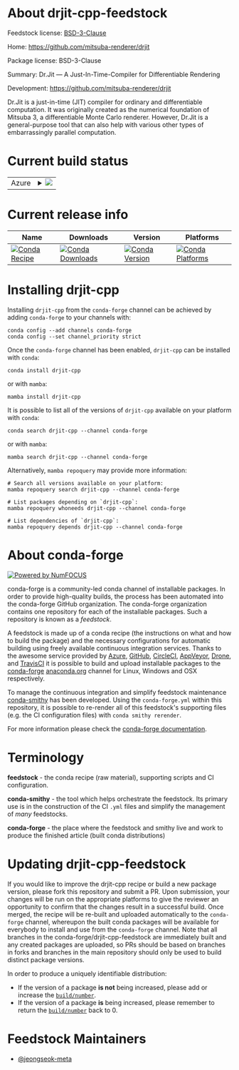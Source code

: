 About drjit-cpp-feedstock
=========================

Feedstock license: [BSD-3-Clause](https://github.com/conda-forge/drjit-cpp-feedstock/blob/main/LICENSE.txt)

Home: https://github.com/mitsuba-renderer/drjit

Package license: BSD-3-Clause

Summary: Dr.Jit — A Just-In-Time-Compiler for Differentiable Rendering

Development: https://github.com/mitsuba-renderer/drjit

Dr.Jit is a just-in-time (JIT) compiler for ordinary and differentiable computation. It was
originally created as the numerical foundation of Mitsuba 3, a differentiable Monte Carlo
renderer. However, Dr.Jit is a general-purpose tool that can also help with various other
types of embarrassingly parallel computation.


Current build status
====================


<table>
    
  <tr>
    <td>Azure</td>
    <td>
      <details>
        <summary>
          <a href="https://dev.azure.com/conda-forge/feedstock-builds/_build/latest?definitionId=22668&branchName=main">
            <img src="https://dev.azure.com/conda-forge/feedstock-builds/_apis/build/status/drjit-cpp-feedstock?branchName=main">
          </a>
        </summary>
        <table>
          <thead><tr><th>Variant</th><th>Status</th></tr></thead>
          <tbody><tr>
              <td>linux_64_cuda_compiler_version12.9llvm_version16</td>
              <td>
                <a href="https://dev.azure.com/conda-forge/feedstock-builds/_build/latest?definitionId=22668&branchName=main">
                  <img src="https://dev.azure.com/conda-forge/feedstock-builds/_apis/build/status/drjit-cpp-feedstock?branchName=main&jobName=linux&configuration=linux%20linux_64_cuda_compiler_version12.9llvm_version16" alt="variant">
                </a>
              </td>
            </tr><tr>
              <td>linux_64_cuda_compiler_version12.9llvm_version17</td>
              <td>
                <a href="https://dev.azure.com/conda-forge/feedstock-builds/_build/latest?definitionId=22668&branchName=main">
                  <img src="https://dev.azure.com/conda-forge/feedstock-builds/_apis/build/status/drjit-cpp-feedstock?branchName=main&jobName=linux&configuration=linux%20linux_64_cuda_compiler_version12.9llvm_version17" alt="variant">
                </a>
              </td>
            </tr><tr>
              <td>linux_64_cuda_compiler_version12.9llvm_version18</td>
              <td>
                <a href="https://dev.azure.com/conda-forge/feedstock-builds/_build/latest?definitionId=22668&branchName=main">
                  <img src="https://dev.azure.com/conda-forge/feedstock-builds/_apis/build/status/drjit-cpp-feedstock?branchName=main&jobName=linux&configuration=linux%20linux_64_cuda_compiler_version12.9llvm_version18" alt="variant">
                </a>
              </td>
            </tr><tr>
              <td>linux_64_cuda_compiler_version12.9llvm_version19</td>
              <td>
                <a href="https://dev.azure.com/conda-forge/feedstock-builds/_build/latest?definitionId=22668&branchName=main">
                  <img src="https://dev.azure.com/conda-forge/feedstock-builds/_apis/build/status/drjit-cpp-feedstock?branchName=main&jobName=linux&configuration=linux%20linux_64_cuda_compiler_version12.9llvm_version19" alt="variant">
                </a>
              </td>
            </tr><tr>
              <td>linux_64_cuda_compiler_versionNonellvm_version16</td>
              <td>
                <a href="https://dev.azure.com/conda-forge/feedstock-builds/_build/latest?definitionId=22668&branchName=main">
                  <img src="https://dev.azure.com/conda-forge/feedstock-builds/_apis/build/status/drjit-cpp-feedstock?branchName=main&jobName=linux&configuration=linux%20linux_64_cuda_compiler_versionNonellvm_version16" alt="variant">
                </a>
              </td>
            </tr><tr>
              <td>linux_64_cuda_compiler_versionNonellvm_version17</td>
              <td>
                <a href="https://dev.azure.com/conda-forge/feedstock-builds/_build/latest?definitionId=22668&branchName=main">
                  <img src="https://dev.azure.com/conda-forge/feedstock-builds/_apis/build/status/drjit-cpp-feedstock?branchName=main&jobName=linux&configuration=linux%20linux_64_cuda_compiler_versionNonellvm_version17" alt="variant">
                </a>
              </td>
            </tr><tr>
              <td>linux_64_cuda_compiler_versionNonellvm_version18</td>
              <td>
                <a href="https://dev.azure.com/conda-forge/feedstock-builds/_build/latest?definitionId=22668&branchName=main">
                  <img src="https://dev.azure.com/conda-forge/feedstock-builds/_apis/build/status/drjit-cpp-feedstock?branchName=main&jobName=linux&configuration=linux%20linux_64_cuda_compiler_versionNonellvm_version18" alt="variant">
                </a>
              </td>
            </tr><tr>
              <td>linux_64_cuda_compiler_versionNonellvm_version19</td>
              <td>
                <a href="https://dev.azure.com/conda-forge/feedstock-builds/_build/latest?definitionId=22668&branchName=main">
                  <img src="https://dev.azure.com/conda-forge/feedstock-builds/_apis/build/status/drjit-cpp-feedstock?branchName=main&jobName=linux&configuration=linux%20linux_64_cuda_compiler_versionNonellvm_version19" alt="variant">
                </a>
              </td>
            </tr><tr>
              <td>linux_aarch64_cuda_compiler_versionNonellvm_version16</td>
              <td>
                <a href="https://dev.azure.com/conda-forge/feedstock-builds/_build/latest?definitionId=22668&branchName=main">
                  <img src="https://dev.azure.com/conda-forge/feedstock-builds/_apis/build/status/drjit-cpp-feedstock?branchName=main&jobName=linux&configuration=linux%20linux_aarch64_cuda_compiler_versionNonellvm_version16" alt="variant">
                </a>
              </td>
            </tr><tr>
              <td>linux_aarch64_cuda_compiler_versionNonellvm_version17</td>
              <td>
                <a href="https://dev.azure.com/conda-forge/feedstock-builds/_build/latest?definitionId=22668&branchName=main">
                  <img src="https://dev.azure.com/conda-forge/feedstock-builds/_apis/build/status/drjit-cpp-feedstock?branchName=main&jobName=linux&configuration=linux%20linux_aarch64_cuda_compiler_versionNonellvm_version17" alt="variant">
                </a>
              </td>
            </tr><tr>
              <td>linux_aarch64_cuda_compiler_versionNonellvm_version18</td>
              <td>
                <a href="https://dev.azure.com/conda-forge/feedstock-builds/_build/latest?definitionId=22668&branchName=main">
                  <img src="https://dev.azure.com/conda-forge/feedstock-builds/_apis/build/status/drjit-cpp-feedstock?branchName=main&jobName=linux&configuration=linux%20linux_aarch64_cuda_compiler_versionNonellvm_version18" alt="variant">
                </a>
              </td>
            </tr><tr>
              <td>linux_aarch64_cuda_compiler_versionNonellvm_version19</td>
              <td>
                <a href="https://dev.azure.com/conda-forge/feedstock-builds/_build/latest?definitionId=22668&branchName=main">
                  <img src="https://dev.azure.com/conda-forge/feedstock-builds/_apis/build/status/drjit-cpp-feedstock?branchName=main&jobName=linux&configuration=linux%20linux_aarch64_cuda_compiler_versionNonellvm_version19" alt="variant">
                </a>
              </td>
            </tr><tr>
              <td>linux_ppc64le_c_compiler_version14cuda_compiler_versionNonecxx_compiler_version14llvm_version16</td>
              <td>
                <a href="https://dev.azure.com/conda-forge/feedstock-builds/_build/latest?definitionId=22668&branchName=main">
                  <img src="https://dev.azure.com/conda-forge/feedstock-builds/_apis/build/status/drjit-cpp-feedstock?branchName=main&jobName=linux&configuration=linux%20linux_ppc64le_c_compiler_version14cuda_compiler_versionNonecxx_compiler_version14llvm_version16" alt="variant">
                </a>
              </td>
            </tr><tr>
              <td>linux_ppc64le_c_compiler_version14cuda_compiler_versionNonecxx_compiler_version14llvm_version17</td>
              <td>
                <a href="https://dev.azure.com/conda-forge/feedstock-builds/_build/latest?definitionId=22668&branchName=main">
                  <img src="https://dev.azure.com/conda-forge/feedstock-builds/_apis/build/status/drjit-cpp-feedstock?branchName=main&jobName=linux&configuration=linux%20linux_ppc64le_c_compiler_version14cuda_compiler_versionNonecxx_compiler_version14llvm_version17" alt="variant">
                </a>
              </td>
            </tr><tr>
              <td>linux_ppc64le_c_compiler_version14cuda_compiler_versionNonecxx_compiler_version14llvm_version18</td>
              <td>
                <a href="https://dev.azure.com/conda-forge/feedstock-builds/_build/latest?definitionId=22668&branchName=main">
                  <img src="https://dev.azure.com/conda-forge/feedstock-builds/_apis/build/status/drjit-cpp-feedstock?branchName=main&jobName=linux&configuration=linux%20linux_ppc64le_c_compiler_version14cuda_compiler_versionNonecxx_compiler_version14llvm_version18" alt="variant">
                </a>
              </td>
            </tr><tr>
              <td>linux_ppc64le_c_compiler_version14cuda_compiler_versionNonecxx_compiler_version14llvm_version19</td>
              <td>
                <a href="https://dev.azure.com/conda-forge/feedstock-builds/_build/latest?definitionId=22668&branchName=main">
                  <img src="https://dev.azure.com/conda-forge/feedstock-builds/_apis/build/status/drjit-cpp-feedstock?branchName=main&jobName=linux&configuration=linux%20linux_ppc64le_c_compiler_version14cuda_compiler_versionNonecxx_compiler_version14llvm_version19" alt="variant">
                </a>
              </td>
            </tr><tr>
              <td>osx_64_llvm_version16</td>
              <td>
                <a href="https://dev.azure.com/conda-forge/feedstock-builds/_build/latest?definitionId=22668&branchName=main">
                  <img src="https://dev.azure.com/conda-forge/feedstock-builds/_apis/build/status/drjit-cpp-feedstock?branchName=main&jobName=osx&configuration=osx%20osx_64_llvm_version16" alt="variant">
                </a>
              </td>
            </tr><tr>
              <td>osx_64_llvm_version17</td>
              <td>
                <a href="https://dev.azure.com/conda-forge/feedstock-builds/_build/latest?definitionId=22668&branchName=main">
                  <img src="https://dev.azure.com/conda-forge/feedstock-builds/_apis/build/status/drjit-cpp-feedstock?branchName=main&jobName=osx&configuration=osx%20osx_64_llvm_version17" alt="variant">
                </a>
              </td>
            </tr><tr>
              <td>osx_64_llvm_version18</td>
              <td>
                <a href="https://dev.azure.com/conda-forge/feedstock-builds/_build/latest?definitionId=22668&branchName=main">
                  <img src="https://dev.azure.com/conda-forge/feedstock-builds/_apis/build/status/drjit-cpp-feedstock?branchName=main&jobName=osx&configuration=osx%20osx_64_llvm_version18" alt="variant">
                </a>
              </td>
            </tr><tr>
              <td>osx_64_llvm_version19</td>
              <td>
                <a href="https://dev.azure.com/conda-forge/feedstock-builds/_build/latest?definitionId=22668&branchName=main">
                  <img src="https://dev.azure.com/conda-forge/feedstock-builds/_apis/build/status/drjit-cpp-feedstock?branchName=main&jobName=osx&configuration=osx%20osx_64_llvm_version19" alt="variant">
                </a>
              </td>
            </tr><tr>
              <td>osx_arm64_llvm_version16</td>
              <td>
                <a href="https://dev.azure.com/conda-forge/feedstock-builds/_build/latest?definitionId=22668&branchName=main">
                  <img src="https://dev.azure.com/conda-forge/feedstock-builds/_apis/build/status/drjit-cpp-feedstock?branchName=main&jobName=osx&configuration=osx%20osx_arm64_llvm_version16" alt="variant">
                </a>
              </td>
            </tr><tr>
              <td>osx_arm64_llvm_version17</td>
              <td>
                <a href="https://dev.azure.com/conda-forge/feedstock-builds/_build/latest?definitionId=22668&branchName=main">
                  <img src="https://dev.azure.com/conda-forge/feedstock-builds/_apis/build/status/drjit-cpp-feedstock?branchName=main&jobName=osx&configuration=osx%20osx_arm64_llvm_version17" alt="variant">
                </a>
              </td>
            </tr><tr>
              <td>osx_arm64_llvm_version18</td>
              <td>
                <a href="https://dev.azure.com/conda-forge/feedstock-builds/_build/latest?definitionId=22668&branchName=main">
                  <img src="https://dev.azure.com/conda-forge/feedstock-builds/_apis/build/status/drjit-cpp-feedstock?branchName=main&jobName=osx&configuration=osx%20osx_arm64_llvm_version18" alt="variant">
                </a>
              </td>
            </tr><tr>
              <td>osx_arm64_llvm_version19</td>
              <td>
                <a href="https://dev.azure.com/conda-forge/feedstock-builds/_build/latest?definitionId=22668&branchName=main">
                  <img src="https://dev.azure.com/conda-forge/feedstock-builds/_apis/build/status/drjit-cpp-feedstock?branchName=main&jobName=osx&configuration=osx%20osx_arm64_llvm_version19" alt="variant">
                </a>
              </td>
            </tr><tr>
              <td>win_64_cuda_compiler_version12.9llvm_version16</td>
              <td>
                <a href="https://dev.azure.com/conda-forge/feedstock-builds/_build/latest?definitionId=22668&branchName=main">
                  <img src="https://dev.azure.com/conda-forge/feedstock-builds/_apis/build/status/drjit-cpp-feedstock?branchName=main&jobName=win&configuration=win%20win_64_cuda_compiler_version12.9llvm_version16" alt="variant">
                </a>
              </td>
            </tr><tr>
              <td>win_64_cuda_compiler_version12.9llvm_version17</td>
              <td>
                <a href="https://dev.azure.com/conda-forge/feedstock-builds/_build/latest?definitionId=22668&branchName=main">
                  <img src="https://dev.azure.com/conda-forge/feedstock-builds/_apis/build/status/drjit-cpp-feedstock?branchName=main&jobName=win&configuration=win%20win_64_cuda_compiler_version12.9llvm_version17" alt="variant">
                </a>
              </td>
            </tr><tr>
              <td>win_64_cuda_compiler_version12.9llvm_version18</td>
              <td>
                <a href="https://dev.azure.com/conda-forge/feedstock-builds/_build/latest?definitionId=22668&branchName=main">
                  <img src="https://dev.azure.com/conda-forge/feedstock-builds/_apis/build/status/drjit-cpp-feedstock?branchName=main&jobName=win&configuration=win%20win_64_cuda_compiler_version12.9llvm_version18" alt="variant">
                </a>
              </td>
            </tr><tr>
              <td>win_64_cuda_compiler_version12.9llvm_version19</td>
              <td>
                <a href="https://dev.azure.com/conda-forge/feedstock-builds/_build/latest?definitionId=22668&branchName=main">
                  <img src="https://dev.azure.com/conda-forge/feedstock-builds/_apis/build/status/drjit-cpp-feedstock?branchName=main&jobName=win&configuration=win%20win_64_cuda_compiler_version12.9llvm_version19" alt="variant">
                </a>
              </td>
            </tr><tr>
              <td>win_64_cuda_compiler_versionNonellvm_version16</td>
              <td>
                <a href="https://dev.azure.com/conda-forge/feedstock-builds/_build/latest?definitionId=22668&branchName=main">
                  <img src="https://dev.azure.com/conda-forge/feedstock-builds/_apis/build/status/drjit-cpp-feedstock?branchName=main&jobName=win&configuration=win%20win_64_cuda_compiler_versionNonellvm_version16" alt="variant">
                </a>
              </td>
            </tr><tr>
              <td>win_64_cuda_compiler_versionNonellvm_version17</td>
              <td>
                <a href="https://dev.azure.com/conda-forge/feedstock-builds/_build/latest?definitionId=22668&branchName=main">
                  <img src="https://dev.azure.com/conda-forge/feedstock-builds/_apis/build/status/drjit-cpp-feedstock?branchName=main&jobName=win&configuration=win%20win_64_cuda_compiler_versionNonellvm_version17" alt="variant">
                </a>
              </td>
            </tr><tr>
              <td>win_64_cuda_compiler_versionNonellvm_version18</td>
              <td>
                <a href="https://dev.azure.com/conda-forge/feedstock-builds/_build/latest?definitionId=22668&branchName=main">
                  <img src="https://dev.azure.com/conda-forge/feedstock-builds/_apis/build/status/drjit-cpp-feedstock?branchName=main&jobName=win&configuration=win%20win_64_cuda_compiler_versionNonellvm_version18" alt="variant">
                </a>
              </td>
            </tr><tr>
              <td>win_64_cuda_compiler_versionNonellvm_version19</td>
              <td>
                <a href="https://dev.azure.com/conda-forge/feedstock-builds/_build/latest?definitionId=22668&branchName=main">
                  <img src="https://dev.azure.com/conda-forge/feedstock-builds/_apis/build/status/drjit-cpp-feedstock?branchName=main&jobName=win&configuration=win%20win_64_cuda_compiler_versionNonellvm_version19" alt="variant">
                </a>
              </td>
            </tr>
          </tbody>
        </table>
      </details>
    </td>
  </tr>
</table>

Current release info
====================

| Name | Downloads | Version | Platforms |
| --- | --- | --- | --- |
| [![Conda Recipe](https://img.shields.io/badge/recipe-drjit--cpp-green.svg)](https://anaconda.org/conda-forge/drjit-cpp) | [![Conda Downloads](https://img.shields.io/conda/dn/conda-forge/drjit-cpp.svg)](https://anaconda.org/conda-forge/drjit-cpp) | [![Conda Version](https://img.shields.io/conda/vn/conda-forge/drjit-cpp.svg)](https://anaconda.org/conda-forge/drjit-cpp) | [![Conda Platforms](https://img.shields.io/conda/pn/conda-forge/drjit-cpp.svg)](https://anaconda.org/conda-forge/drjit-cpp) |

Installing drjit-cpp
====================

Installing `drjit-cpp` from the `conda-forge` channel can be achieved by adding `conda-forge` to your channels with:

```
conda config --add channels conda-forge
conda config --set channel_priority strict
```

Once the `conda-forge` channel has been enabled, `drjit-cpp` can be installed with `conda`:

```
conda install drjit-cpp
```

or with `mamba`:

```
mamba install drjit-cpp
```

It is possible to list all of the versions of `drjit-cpp` available on your platform with `conda`:

```
conda search drjit-cpp --channel conda-forge
```

or with `mamba`:

```
mamba search drjit-cpp --channel conda-forge
```

Alternatively, `mamba repoquery` may provide more information:

```
# Search all versions available on your platform:
mamba repoquery search drjit-cpp --channel conda-forge

# List packages depending on `drjit-cpp`:
mamba repoquery whoneeds drjit-cpp --channel conda-forge

# List dependencies of `drjit-cpp`:
mamba repoquery depends drjit-cpp --channel conda-forge
```


About conda-forge
=================

[![Powered by
NumFOCUS](https://img.shields.io/badge/powered%20by-NumFOCUS-orange.svg?style=flat&colorA=E1523D&colorB=007D8A)](https://numfocus.org)

conda-forge is a community-led conda channel of installable packages.
In order to provide high-quality builds, the process has been automated into the
conda-forge GitHub organization. The conda-forge organization contains one repository
for each of the installable packages. Such a repository is known as a *feedstock*.

A feedstock is made up of a conda recipe (the instructions on what and how to build
the package) and the necessary configurations for automatic building using freely
available continuous integration services. Thanks to the awesome service provided by
[Azure](https://azure.microsoft.com/en-us/services/devops/), [GitHub](https://github.com/),
[CircleCI](https://circleci.com/), [AppVeyor](https://www.appveyor.com/),
[Drone](https://cloud.drone.io/welcome), and [TravisCI](https://travis-ci.com/)
it is possible to build and upload installable packages to the
[conda-forge](https://anaconda.org/conda-forge) [anaconda.org](https://anaconda.org/)
channel for Linux, Windows and OSX respectively.

To manage the continuous integration and simplify feedstock maintenance
[conda-smithy](https://github.com/conda-forge/conda-smithy) has been developed.
Using the ``conda-forge.yml`` within this repository, it is possible to re-render all of
this feedstock's supporting files (e.g. the CI configuration files) with ``conda smithy rerender``.

For more information please check the [conda-forge documentation](https://conda-forge.org/docs/).

Terminology
===========

**feedstock** - the conda recipe (raw material), supporting scripts and CI configuration.

**conda-smithy** - the tool which helps orchestrate the feedstock.
                   Its primary use is in the construction of the CI ``.yml`` files
                   and simplify the management of *many* feedstocks.

**conda-forge** - the place where the feedstock and smithy live and work to
                  produce the finished article (built conda distributions)


Updating drjit-cpp-feedstock
============================

If you would like to improve the drjit-cpp recipe or build a new
package version, please fork this repository and submit a PR. Upon submission,
your changes will be run on the appropriate platforms to give the reviewer an
opportunity to confirm that the changes result in a successful build. Once
merged, the recipe will be re-built and uploaded automatically to the
`conda-forge` channel, whereupon the built conda packages will be available for
everybody to install and use from the `conda-forge` channel.
Note that all branches in the conda-forge/drjit-cpp-feedstock are
immediately built and any created packages are uploaded, so PRs should be based
on branches in forks and branches in the main repository should only be used to
build distinct package versions.

In order to produce a uniquely identifiable distribution:
 * If the version of a package **is not** being increased, please add or increase
   the [``build/number``](https://docs.conda.io/projects/conda-build/en/latest/resources/define-metadata.html#build-number-and-string).
 * If the version of a package **is** being increased, please remember to return
   the [``build/number``](https://docs.conda.io/projects/conda-build/en/latest/resources/define-metadata.html#build-number-and-string)
   back to 0.

Feedstock Maintainers
=====================

* [@jeongseok-meta](https://github.com/jeongseok-meta/)

